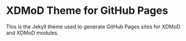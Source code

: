# XDMoD Theme for GitHub Pages

This is the Jekyll theme used to generate GitHub Pages sites for XDMoD and
XDMoD modules.
